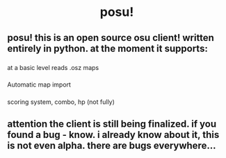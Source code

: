 <h1 align="center">posu!</h1>

###

<h2 align="left">posu! this is an open source osu client! written entirely in python. at the moment it supports:</h2>

###

<p align="left">at a basic level reads .osz maps</p>

###

<p align="left">Automatic map import</p>

###

<p align="left">scoring system, combo, hp (not fully)</p>

###

<h2 align="left">attention the client is still being finalized. if you found a bug - know. i already know about it, this is not even alpha. there are bugs everywhere...</h2>

###
